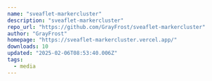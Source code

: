 ```yaml
---
name: "sveaflet-markercluster"
description: "sveaflet-markercluster"
repo_url: "https://github.com/GrayFrost/sveaflet-markercluster"
author: "GrayFrost"
homepage: "https://sveaflet-markercluster.vercel.app/"
downloads: 10
updated: "2025-02-06T08:53:40.006Z"
tags: 
  - media
---
```

